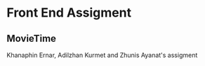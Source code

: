 
# Front End Assigment

## MovieTime

Khanaphin Ernar, Adilzhan Kurmet and Zhunis Ayanat's assigment